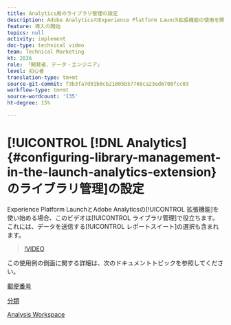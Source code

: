 ```yaml
---
title: Analytics用のライブラリ管理の設定
description: Adobe AnalyticsのExperience Platform Launch拡張機能の使用を開始する際に、このビデオを参考にして、データの送信先となるレポートスイートの選択など、設定のライブラリ管理を行ってください。
feature: 導入の開始
topics: null
activity: implement
doc-type: technical video
team: Technical Marketing
kt: 2836
role: 「開発者、データ・エンジニア」
level: 初心者
translation-type: tm+mt
source-git-commit: f3b3fa7d91b0cb21005b57768ca23ed6700fcc03
workflow-type: tm+mt
source-wordcount: '135'
ht-degree: 15%

---
```



# [!UICONTROL [!DNL Analytics] {#configuring-library-management-in-the-launch-analytics-extension}のライブラリ管理]の設定

Experience Platform LaunchとAdobe Analyticsの[!UICONTROL 拡張機能]を使い始める場合、このビデオは[!UICONTROL ライブラリ管理]で役立ちます。これには、データを送信する[!UICONTROL レポートスイート]の選択も含まれます。

>[!VIDEO](https://video.tv.adobe.com/v/27092/?quality=12)

この使用例の側面に関する詳細は、次のドキュメントトピックを参照してください。

[郵便番号](https://docs.adobe.com/help/en/analytics/components/variables/dimensions-reports/reports-zip.html)

[分類](https://docs.adobe.com/content/help/ja-JP/analytics/components/classifications/c-classifications.html)

[Analysis Workspace](https://docs.adobe.com/content/help/ja-JP/analytics/analyze/analysis-workspace/home.html)
